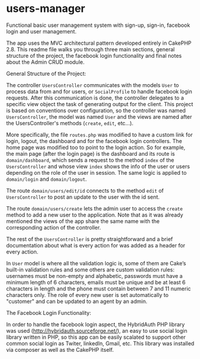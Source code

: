 # users-manager
Functional basic user management system with sign-up, sign-in, facebook login and user management.

The app uses the MVC architectural pattern developed entirely in CakePHP 2.8. This readme file walks you through three main sections, general structure of the project, the facebook login functionality and final notes about the Admin CRUD module.

General Structure of the Project:

The controller `UsersController` communicates with the models `User` to process data from and for users, or `SocialProfile` to handle facebook login requests. After this communication is done, the controller delegates to a specific view object the task of generating output for the client. This project is based on conventions over configuration, so the controller was named `UsersController`, the model was named `User` and the views are named after the UsersController's methods (`create`, `edit`, etc...).

More specifically, the file `routes.php` was modified to have a custom link for login, logout, the dashboard and for the facebook login controllers. The home page was modified too to point to the login action. So for example, the main page (after the login page) is the dashboard and its route is `domain/dashboard`, which sends a request to the method `index` of the `UsersController` and whose view `index` shows the info of the user or users depending on the role of the user in session. The same logic is applied to `domain/login` and `domain/logout`.

The route `domain/users/edit/id` connects to the method `edit` of `UsersController` to post an update to the user with the id sent.

The route `domain/users/create` lets the admin user to access the `create` method to add a new user to the application. Note that as it was already mentioned the views of the app share the same name with the corresponding action of the controller.

The rest of the `UsersController` is pretty straightforward and a brief documentation about what is every action for was added as a header for every action.

In `User` model is where all the validation logic is, some of them are Cake’s built-in validation rules and some others are custom validation rules: usernames must be non-empty and alphabetic, passwords must have a minimum length of 6 characters, emails must be unique and be at least 6 characters in length and the phone must contain between 7 and 11 numeric characters only. The role of every new user is set automatically to "customer" and can be updated to an agent by an admin.

The Facebook Login Functionality:

In order to handle the facebook login aspect, the HybridAuth PHP library was used (http://hybridauth.sourceforge.net/), an easy to use social login library written in PHP, so this app can be easily scalated to support other common social login as Twiter, linkedIn, Gmail, etc. This library was installed via composer as well as the CakePHP itself.